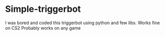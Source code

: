 # Simple-triggerbot
I was bored and coded this triggerbot using python and few libs. Works fine on CS2
Probably works on any game
